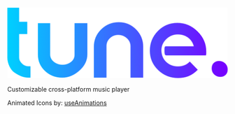 ![tune-logo](./assets/images/logo.png)

Customizable cross-platform music player

Animated Icons by: [useAnimations](https://useanimations.com/i)
